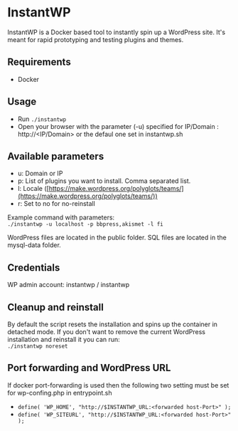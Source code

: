 # InstantWP

InstantWP is a Docker based tool to instantly spin up a WordPress site. It's meant for rapid prototyping and testing plugins and themes.

## Requirements

- Docker

## Usage

- Run `./instantwp`
- Open your browser with the parameter (-u) specified for IP/Domain : http://<IP/Domain> or the defaul one set in instantwp.sh

## Available parameters

- u: Domain or IP
- p: List of plugins you want to install. Comma separated list.
- l: Locale ([https://make.wordpress.org/polyglots/teams/](https://make.wordpress.org/polyglots/teams/))
- r: Set to no for no-reinstall

Example command with parameters:  
`./instantwp -u localhost -p bbpress,akismet -l fi`

WordPress files are located in the public folder.
SQL files are located in the mysql-data folder.

## Credentials

WP admin account: instantwp / instantwp

## Cleanup and reinstall

By default the script resets the installation and spins up the container in detached mode.
If you don't want to remove the current WordPress installation and reinstall it you can run:  
`./instantwp noreset`

## Port forwarding and WordPress URL

If docker port-forwarding is used then the following two setting must be set for wp-confing.php in entrypoint.sh

- `define( 'WP_HOME', "http://$INSTANTWP_URL:<forwarded host-Port>" );`
- `define( 'WP_SITEURL', "http://$INSTANTWP_URL:<forwarded host-Port>" );`
